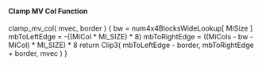#### Clamp MV Col Function

<div class="syntax">
clamp_mv_col( mvec, border ) {
    bw = num4x4BlocksWideLookup[ MiSize ]
    mbToLeftEdge = -((MiCol * MI_SIZE) * 8)
    mbToRightEdge = ((MiCols - bw - MiCol) * MI_SIZE) * 8
    return Clip3( mbToLeftEdge - border, mbToRightEdge + border, mvec )
}
</div>
